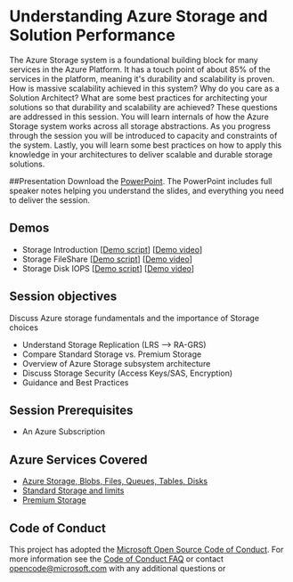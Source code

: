 # Understanding Azure Storage and Solution Performance
The Azure Storage system is a foundational building block for many services in the Azure Platform.  It has a touch point of about 85% of the services in the platform, meaning it's durability and scalability is proven. How is massive scalability achieved in this system?  Why do you care as a Solution Architect? What are some best practices for architecting your solutions so that durability and scalability are achieved?  These questions are addressed in this session.  You will learn internals of how the Azure Storage system works across all storage abstractions. As you progress through the session you will be introduced to capacity and constraints of the system. Lastly, you will learn some best practices on how to apply this knowledge in your architectures to deliver scalable and durable storage solutions.

##Presentation
Download the [PowerPoint](./Architecting%20Azure%20Storage.pptx?raw=1).
The PowerPoint includes full speaker notes helping you understand the slides, and everything you need to deliver the session.

## Demos
* Storage Introduction [[Demo script](./Demo%201%20-%20Storage%20Introduction/Readme.md)] [[Demo video](http://azurecatgsicontent.blob.core.windows.net/storage/01-AzureStorageIntro.mp4)]
* Storage FileShare [[Demo script](./Demo%202%20-%20Storage%20FileShare/Readme.md)] [[Demo video](http://azurecatgsicontent.blob.core.windows.net/storage/02-AzureFileShare.mp4)]
* Storage Disk IOPS [[Demo script](./Demo%203%20-%20Storage%20Disk%20IOPS/Readme.md)] [[Demo video](http://azurecatgsicontent.blob.core.windows.net/storage/03-StorageScalabilityTarget.mp4)]

## Session objectives
Discuss Azure storage fundamentals and the importance of Storage choices
* Understand Storage Replication (LRS --> RA-GRS)
* Compare Standard Storage vs. Premium Storage
* Overview of Azure Storage subsystem architecture
* Discuss Storage Security (Access Keys/SAS, Encryption)
* Guidance and Best Practices

## Session Prerequisites
* An Azure Subscription

## Azure Services Covered
* [Azure Storage, Blobs, Files, Queues, Tables, Disks](https://azure.microsoft.com/en-us/documentation/services/storage/)
* [Standard Storage and limits](https://azure.microsoft.com/en-us/documentation/articles/storage-scalability-targets/)
* [Premium Storage](https://azure.microsoft.com/en-us/documentation/articles/storage-premium-storage/)


## Code of Conduct

This project has adopted the [Microsoft Open Source Code of Conduct](https://opensource.microsoft.com/codeofconduct/). For more information see the [Code of Conduct FAQ](https://opensource.microsoft.com/codeofconduct/faq/) or contact [opencode@microsoft.com](mailto:opencode@microsoft.com) with any additional questions or 
